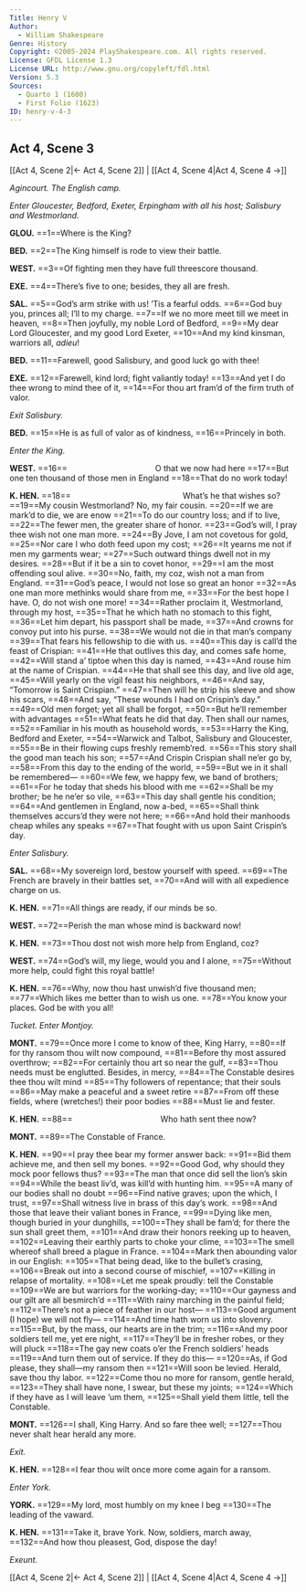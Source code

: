 ```yaml
---
Title: Henry V
Author: 
  - William Shakespeare
Genre: History
Copyright: ©2005-2024 PlayShakespeare.com. All rights reserved.
License: GFDL License 1.3
License URL: http://www.gnu.org/copyleft/fdl.html
Version: 5.3
Sources:
  - Quarto 1 (1600)
  - First Folio (1623)
ID: henry-v-4-3
---
```


## Act 4, Scene 3
[[Act 4, Scene 2|← Act 4, Scene 2]] | [[Act 4, Scene 4|Act 4, Scene 4 →]]

*Agincourt. The English camp.*

*Enter Gloucester, Bedford, Exeter, Erpingham with all his host; Salisbury and Westmorland.*

**GLOU.**
==1==Where is the King?

**BED.**
==2==The King himself is rode to view their battle.

**WEST.**
==3==Of fighting men they have full threescore thousand.

**EXE.**
==4==There’s five to one; besides, they all are fresh.

**SAL.**
==5==God’s arm strike with us! ’Tis a fearful odds.
==6==God buy you, princes all; I’ll to my charge.
==7==If we no more meet till we meet in heaven,
==8==Then joyfully, my noble Lord of Bedford,
==9==My dear Lord Gloucester, and my good Lord Exeter,
==10==And my kind kinsman, warriors all, *adieu*!

**BED.**
==11==Farewell, good Salisbury, and good luck go with thee!

**EXE.**
==12==Farewell, kind lord; fight valiantly today!
==13==And yet I do thee wrong to mind thee of it,
==14==For thou art fram’d of the firm truth of valor.

*Exit Salisbury.*

**BED.**
==15==He is as full of valor as of kindness,
==16==Princely in both.

*Enter the King.*

**WEST.**
==16==           O that we now had here
==17==But one ten thousand of those men in England
==18==That do no work today!

**K. HEN.**
==18==              What’s he that wishes so?
==19==My cousin Westmorland? No, my fair cousin.
==20==If we are mark’d to die, we are enow
==21==To do our country loss; and if to live,
==22==The fewer men, the greater share of honor.
==23==God’s will, I pray thee wish not one man more.
==24==By Jove, I am not covetous for gold,
==25==Nor care I who doth feed upon my cost;
==26==It yearns me not if men my garments wear;
==27==Such outward things dwell not in my desires.
==28==But if it be a sin to covet honor,
==29==I am the most offending soul alive.
==30==No, faith, my coz, wish not a man from England.
==31==God’s peace, I would not lose so great an honor
==32==As one man more methinks would share from me,
==33==For the best hope I have. O, do not wish one more!
==34==Rather proclaim it, Westmorland, through my host,
==35==That he which hath no stomach to this fight,
==36==Let him depart, his passport shall be made,
==37==And crowns for convoy put into his purse.
==38==We would not die in that man’s company
==39==That fears his fellowship to die with us.
==40==This day is call’d the feast of Crispian:
==41==He that outlives this day, and comes safe home,
==42==Will stand a’ tiptoe when this day is named,
==43==And rouse him at the name of Crispian.
==44==He that shall see this day, and live old age,
==45==Will yearly on the vigil feast his neighbors,
==46==And say, “Tomorrow is Saint Crispian.”
==47==Then will he strip his sleeve and show his scars,
==48==And say, “These wounds I had on Crispin’s day.”
==49==Old men forget; yet all shall be forgot,
==50==But he’ll remember with advantages
==51==What feats he did that day. Then shall our names,
==52==Familiar in his mouth as household words,
==53==Harry the King, Bedford and Exeter,
==54==Warwick and Talbot, Salisbury and Gloucester,
==55==Be in their flowing cups freshly rememb’red.
==56==This story shall the good man teach his son;
==57==And Crispin Crispian shall ne’er go by,
==58==From this day to the ending of the world,
==59==But we in it shall be remembered⁠—
==60==We few, we happy few, we band of brothers;
==61==For he today that sheds his blood with me
==62==Shall be my brother; be he ne’er so vile,
==63==This day shall gentle his condition;
==64==And gentlemen in England, now a-bed,
==65==Shall think themselves accurs’d they were not here;
==66==And hold their manhoods cheap whiles any speaks
==67==That fought with us upon Saint Crispin’s day.

*Enter Salisbury.*

**SAL.**
==68==My sovereign lord, bestow yourself with speed.
==69==The French are bravely in their battles set,
==70==And will with all expedience charge on us.

**K. HEN.**
==71==All things are ready, if our minds be so.

**WEST.**
==72==Perish the man whose mind is backward now!

**K. HEN.**
==73==Thou dost not wish more help from England, coz?

**WEST.**
==74==God’s will, my liege, would you and I alone,
==75==Without more help, could fight this royal battle!

**K. HEN.**
==76==Why, now thou hast unwish’d five thousand men;
==77==Which likes me better than to wish us one.
==78==You know your places. God be with you all!

*Tucket. Enter Montjoy.*

**MONT.**
==79==Once more I come to know of thee, King Harry,
==80==If for thy ransom thou wilt now compound,
==81==Before thy most assured overthrow;
==82==For certainly thou art so near the gulf,
==83==Thou needs must be englutted. Besides, in mercy,
==84==The Constable desires thee thou wilt mind
==85==Thy followers of repentance; that their souls
==86==May make a peaceful and a sweet retire
==87==From off these fields, where (wretches!) their poor bodies
==88==Must lie and fester.

**K. HEN.**
==88==           Who hath sent thee now?

**MONT.**
==89==The Constable of France.

**K. HEN.**
==90==I pray thee bear my former answer back:
==91==Bid them achieve me, and then sell my bones.
==92==Good God, why should they mock poor fellows thus?
==93==The man that once did sell the lion’s skin
==94==While the beast liv’d, was kill’d with hunting him.
==95==A many of our bodies shall no doubt
==96==Find native graves; upon the which, I trust,
==97==Shall witness live in brass of this day’s work.
==98==And those that leave their valiant bones in France,
==99==Dying like men, though buried in your dunghills,
==100==They shall be fam’d; for there the sun shall greet them,
==101==And draw their honors reeking up to heaven,
==102==Leaving their earthly parts to choke your clime,
==103==The smell whereof shall breed a plague in France.
==104==Mark then abounding valor in our English:
==105==That being dead, like to the bullet’s crasing,
==106==Break out into a second course of mischief,
==107==Killing in relapse of mortality.
==108==Let me speak proudly: tell the Constable
==109==We are but warriors for the working-day;
==110==Our gayness and our gilt are all besmirch’d
==111==With rainy marching in the painful field;
==112==There’s not a piece of feather in our host⁠—
==113==Good argument (I hope) we will not fly⁠—
==114==And time hath worn us into slovenry.
==115==But, by the mass, our hearts are in the trim;
==116==And my poor soldiers tell me, yet ere night,
==117==They’ll be in fresher robes, or they will pluck
==118==The gay new coats o’er the French soldiers’ heads
==119==And turn them out of service. If they do this⁠—
==120==As, if God please, they shall—my ransom then
==121==Will soon be levied. Herald, save thou thy labor.
==122==Come thou no more for ransom, gentle herald,
==123==They shall have none, I swear, but these my joints;
==124==Which if they have as I will leave ’um them,
==125==Shall yield them little, tell the Constable.

**MONT.**
==126==I shall, King Harry. And so fare thee well;
==127==Thou never shalt hear herald any more.

*Exit.*

**K. HEN.**
==128==I fear thou wilt once more come again for a ransom.

*Enter York.*

**YORK.**
==129==My lord, most humbly on my knee I beg
==130==The leading of the vaward.

**K. HEN.**
==131==Take it, brave York. Now, soldiers, march away,
==132==And how thou pleasest, God, dispose the day!

*Exeunt.*

[[Act 4, Scene 2|← Act 4, Scene 2]] | [[Act 4, Scene 4|Act 4, Scene 4 →]]